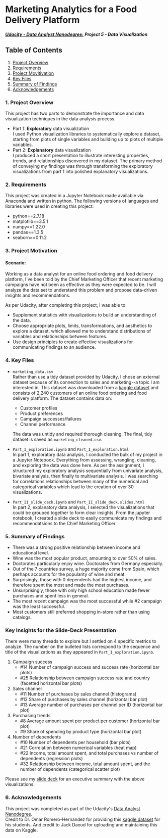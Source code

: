 # Marketing Analytics for a Food Delivery Platform
#### [_Udacity - Data Analyst Nanodegree:_](https://www.udacity.com/course/data-analyst-nanodegree--nd002) _Project 5 - Data Visualization_
## Table of Contents

1. [Project Overview](#project)
2. [Requirements](#requirements)
3. [Project Movitivation](#motivation)
4. [Key Files](#files)
5. [Summary of Findings](#summary)
6. [Acknowledgements](#acknowledgements)

### 1. Project Overview<a id="project"></a>
This project has two parts to demonstrate the importance and data visualization techniques in the data analysis process.

- Part 1: **Exploratory** data visualization\
    I used Python visualization libraries to systematically explore a dataset, starting from plots of single variables and building up to plots of multiple variables.
- Part 2: **Explanatory** data visualization\
    I produced a short presentation to illustrate interesting properties, trends, and relationships discovered in my dataset. The primary method of conveying my findings was through transforming the exploratory visualizations from part 1 into polished explanatory visualizations.

### 2. Requirements<a id="requirements"></a>
This project was created in a Jupyter Notebook made available via Anaconda and written in python. 
The following versions of languages and libraries were used in creating this project:
- python==2.7.18
- matplotlib==3.5.1
- numpy==1.22.0
- pandas==1.3.5
- seaborn==0.11.2

### 3. Project Motivation<a id="motivation"></a>

#### Scenario:
Working as a data analyst for an online food ordering and food delivery platform, I've been told by the Chief Marketing Officer that recent marketing campaigns have not been as effective as they were expected to be. I will analyze the data set to understand this problem and propose data-driven insights and recommendations.

As per Udacity, after completing this project, I was able to:
- Supplement statistics with visualizations to build an understanding of the data.
- Choose appropriate plots, limits, transformations, and aesthetics to explore a dataset, which allowed me to understand distributions of variables and relationships between features.
- Use design principles to create effective visualizations for communicating findings to an audience.

### 4. Key Files<a id="files"></a>
- `marketing_data.csv`\
Rather than use a tidy dataset provided by Udacity, I chose an external dataset because of its connection to sales and marketing--a topic I am interested in. This dataset was downloaded from a [kaggle dataset](https://www.kaggle.com/jackdaoud/marketing-data) and consists of 2,240 customers of an online food ordering and food delivery platform. The dataset contains data on:
    - Customer profiles
    - Product preferences
    - Campaign successes/failures
    - Channel performance
    
    The data was untidy and required thorough cleaning. The final, tidy dataset is saved as `marketing_cleaned.csv`.

- `Part_I_exploration.ipynb` and `Part_I_exploration.html`\
In part 1, exploratory data analysis, I conducted the bulk of my project in a Jupyter Notebook. Everything from assessing, wrangling, cleaning, and exploring the data was done here. As per the assignment, I structured my exploratory analysis sequentially from univariate analysis, bivariate analysis, then finally to multivariate analysis. I was searching for correlations relationships between many of the numerical and categorical variables which lead to the creation of over 30 visualizations. 

- `Part_II_slide_deck.ipynb` and `Part_II_slide_deck.slides.html`\
In part 2, explanatory data analysis, I selected the visualizations that could be grouped together to form clear insights. From the jupyter notebook, I created a slide deck to easily communicate my findings and recommendatsions to the Chief Marketing Officer. 

### 5. Summary of Findings<a id="summary"></a>

- There was a strong positive relationship between income and educational level.
- Wine was the most popular product, amounting to over 50% of sales. 
- Doctorates particularly enjoy wine. Doctorates from Germany especially. 
- Out of the 7 countries survey, a huge majority come from Spain, which perhaps accounts for the popularity of wine and meat.
- Surprisingly, those with 0 dependents had the highest income, and therefore spent the most and made the most purchases.
- Unsurprisingly, those with only high school education made fewer purchases and spent less in general.
- The most recent campaign was the most successful while #2 campaign was the least successful.
- Most customers still preferred shopping in-store rather than using catalogs.

### Key Insights for the Slide-Deck Presentation

There were many threads to explore but I settled on 4 specific metrics to analyze. The number on the bulleted lists correspond to the sequence and title of the visualizations as they appeared in `Part_I_exploration.ipynb`.

1. Campaign success
    - #14 Number of campaign success and success rate (horizontal bar plots)
    - #25 Relationship between campaign success rate and country (facetted horizontal bar plots)
2. Sales channel
    - #11 Number of purchases by sales channel (histograms)
    - #12 Share of purchases by sales channel (horizontal bar plot)
    - #13 Average number of purchases per channel per ID (horizontal bar plot)
3. Purchasing trends
    - #8 Average amount spent per product per customer (horizontal bar plot)
    - #9 Share of spending by product type (horizontal bar plot)
4.  Number of dependents
    - #10 Number of dependents per household (bar plots)
    - #21 Correlation between numerical variables (heat map)
    - #22 Income, total amount spent, and total purchases vs number of dependents (regression plots)
    - #32 Relationship between income, total amount spent, and the number of dependents (categorical scatter plot)

Please see my [slide deck](https://keenan-cooper.github.io/Marketing-Analytics-for-a-Food-Delivery-Platform/Part_II_slide_deck.html) for an executive summary with the above visualizations.

### 6. Acknowledgements<a id="acknowledgements"></a>
This project was completed as part of the Udacity's [Data Analyst Nanodegree](https://github.com/keenan-cooper/WeRateDogs-Twitter-Data-from-2015-to-2017/files/7847764/nd002-syllabus_2018-June_v9.pdf).\
Credit to Dr. Omar Romero-Hernandez for providing this [kaggle dataset](https://www.kaggle.com/jackdaoud/marketing-data) for his students. And credit to Jack Daoud for uploading and maintaining this data on Kaggle.

